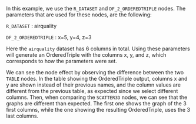 In this example, we use the `R_DATASET` and `DF_2_ORDEREDTRIPLE` nodes. The parameters that are used for these nodes, are the following:

`R_DATASET` : airquality

`DF_2_ORDEREDTRIPLE` : x=5, y=4, z=3

Here the `airquality` dataset has 6 columns in total. Using these parameters will generate an OrderedTriple with the columns x, y, and z, which corresponds to how the parameters were set.

We can see the node effect by observing the difference between the two `TABLE` nodes. In the table showing the OrderedTriple output, columns x and y are shown instead of their previous names, and the column values are different from the previous table, as expected since we select different columns.
Then, when comparing the `SCATTER3D` nodes, we can see that the graphs are different than expected. The first one shows the graph of the 3 first columns, while the one showing the resulting OrderedTriple, uses the 3 last columns.